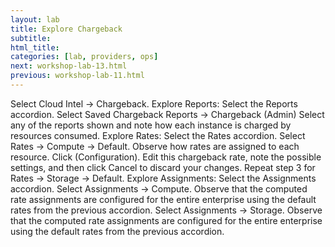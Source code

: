 ```yaml
---
layout: lab
title: Explore Chargeback
subtitle:
html_title:
categories: [lab, providers, ops]
next: workshop-lab-13.html
previous: workshop-lab-11.html
---
```


Select Cloud Intel → Chargeback.
Explore Reports:
Select the Reports accordion.
Select Saved Chargeback Reports → Chargeback (Admin)
Select any of the reports shown and note how each instance is charged by resources consumed.
Explore Rates:
Select the Rates accordion.
Select Rates → Compute → Default.
Observe how rates are assigned to each resource.
Click  (Configuration).
Edit this chargeback rate, note the possible settings, and then click Cancel to discard your changes.
Repeat step 3 for Rates → Storage → Default.
Explore Assignments:
Select the Assignments accordion.
Select Assignments → Compute.
Observe that the computed rate assignments are configured for the entire enterprise using the default rates from the previous accordion.
Select Assignments → Storage.
Observe that the computed rate assignments are configured for the entire enterprise using the default rates from the previous accordion.
